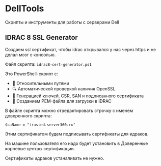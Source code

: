 # DellTools
Скрипты и инструменты для работы с серверами Dell

## IDRAC 8 SSL Generator
Создаем ssl сертификат, чтобы idrac открывался у нас через https и не делал мозг с консолью.

Файл скрипта: `idrac8-cert-generator.ps1`

Это PowerShell-скрипт с:
- 📌 Относительными путями
- 🔍 Автоматической проверкой наличия OpenSSL
- 🧩 Генерацией ключей, CSR, SAN и подписанного сертификата
- 📎 Созданием PEM-файла для загрузки в iDRAC

В файле скрипта можно отредактировать строчку с именем доверенного скрипта:
```
$caName = "trusted.server360.ru"
```

Этим сертификатом будем подписывать сертификаты для идраков. 

На машине пользователя его надо будет установить в Доверенные корневые центры сертификации.

Сертификаты идраков устаналивать не нужно.
